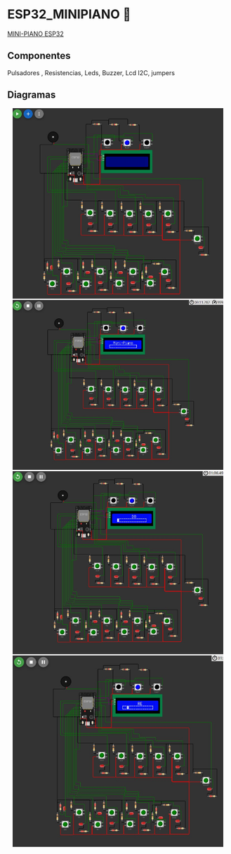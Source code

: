 # ESP32_MINIPIANO 🎹
[MINI-PIANO ESP32](https://wokwi.com/projects/367655907065697281)

## Componentes
Pulsadores , Resistencias, Leds, Buzzer, Lcd I2C, jumpers


## Diagramas
<p align="center">
<img src="DIAGRAMAS/Portapapeles01.jpg" width="480" alt="Diagrama 01">
<img src="DIAGRAMAS/Portapapeles02.jpg" width="480" alt="Diagrama 02">
<img src="DIAGRAMAS/Portapapeles03.jpg" width="480" alt="Diagrama 03">
<img src="DIAGRAMAS/Portapapeles04.jpg" width="480" alt="Diagrama 04">
</p>
